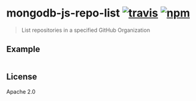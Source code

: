 # mongodb-js-repo-list [![travis][travis_img]][travis_url] [![npm][npm_img]][npm_url]

> List repositories in a specified GitHub Organization

## Example

```javascript
```

## License

Apache 2.0

[travis_img]: https://img.shields.io/travis/mongodb-js/mongodb-js-repo-list.svg
[travis_url]: https://travis-ci.org/mongodb-js/mongodb-js-repo-list
[npm_img]: https://img.shields.io/npm/v/mongodb-js-repo-list.svg
[npm_url]: https://npmjs.org/package/mongodb-js-repo-list
